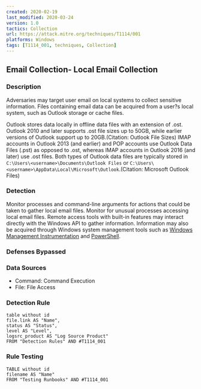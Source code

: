 ```yaml
---
created: 2020-02-19
last_modified: 2020-03-24
version: 1.0
tactics: Collection
url: https://attack.mitre.org/techniques/T1114/001
platforms: Windows
tags: [T1114_001, techniques, Collection]
---
```


## Email Collection- Local Email Collection

### Description

Adversaries may target user email on local systems to collect sensitive information. Files containing email data can be acquired from a user?s local system, such as Outlook storage or cache files.

Outlook stores data locally in offline data files with an extension of .ost. Outlook 2010 and later supports .ost file sizes up to 50GB, while earlier versions of Outlook support up to 20GB.(Citation: Outlook File Sizes) IMAP accounts in Outlook 2013 (and earlier) and POP accounts use Outlook Data Files (.pst) as opposed to .ost, whereas IMAP accounts in Outlook 2016 (and later) use .ost files. Both types of Outlook data files are typically stored in `C:\Users\<username>\Documents\Outlook Files` or `C:\Users\<username>\AppData\Local\Microsoft\Outlook`.(Citation: Microsoft Outlook Files)

### Detection

Monitor processes and command-line arguments for actions that could be taken to gather local email files. Monitor for unusual processes accessing local email files. Remote access tools with built-in features may interact directly with the Windows API to gather information. Information may also be acquired through Windows system management tools such as [Windows Management Instrumentation](https://attack.mitre.org/techniques/T1047) and [PowerShell](https://attack.mitre.org/techniques/T1059/001).

### Defenses Bypassed



### Data Sources

  - Command: Command Execution
  -  File: File Access
### Detection Rule

```dataview
table without id
file.link AS "Name",
status AS "Status",
level AS "Level",
logsrc_product AS "Log Source Product"
FROM "Detection Rules" AND #T1114_001
```

### Rule Testing

```dataview
TABLE without id
filename AS "Name"
FROM "Testing Runbooks" AND #T1114_001
```
